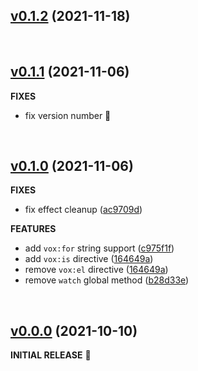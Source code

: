 ## [v0.1.2](https://github.com/voxjs/vox/releases/tag/v0.1.2) (2021-11-18)

&#8206;

## [v0.1.1](https://github.com/voxjs/vox/releases/tag/v0.1.1) (2021-11-06)

**FIXES**

* fix version number 💩

&#8206;

## [v0.1.0](https://github.com/voxjs/vox/releases/tag/v0.1.0) (2021-11-06)

**FIXES**

* fix effect cleanup ([ac9709d](https://github.com/voxjs/vox/commit/ac9709db8245293d3bd071885cccc85d2edf5b73))

**FEATURES**

* add `vox:for` string support ([c975f1f](https://github.com/voxjs/vox/commit/c975f1f7e6e16f50c32a055407bf50d5c4a339de))
* add `vox:is` directive ([164649a](https://github.com/voxjs/vox/commit/164649a1744d647896585eb57c24cefafba687e7))
* remove `vox:el` directive ([164649a](https://github.com/voxjs/vox/commit/164649a1744d647896585eb57c24cefafba687e7))
* remove `watch` global method ([b28d33e](https://github.com/voxjs/vox/commit/b28d33ebd39d170f3171fc694b6b04549392bfa0))

&#8206;

## [v0.0.0](https://github.com/voxjs/vox/releases/tag/v0.0.0) (2021-10-10)

**INITIAL RELEASE** 🎉
